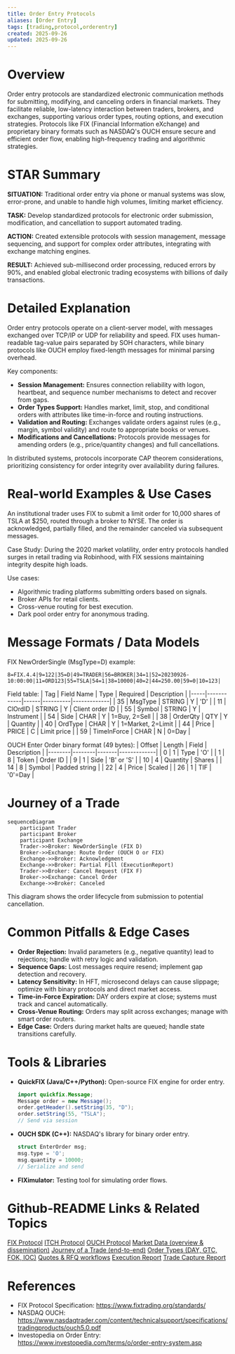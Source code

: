 ```yaml
---
title: Order Entry Protocols
aliases: [Order Entry]
tags: [trading,protocol,orderentry]
created: 2025-09-26
updated: 2025-09-26
---
```


# Overview

Order entry protocols are standardized electronic communication methods for submitting, modifying, and canceling orders in financial markets. They facilitate reliable, low-latency interaction between traders, brokers, and exchanges, supporting various order types, routing options, and execution strategies. Protocols like FIX (Financial Information eXchange) and proprietary binary formats such as NASDAQ's OUCH ensure secure and efficient order flow, enabling high-frequency trading and algorithmic strategies.

# STAR Summary

**SITUATION:** Traditional order entry via phone or manual systems was slow, error-prone, and unable to handle high volumes, limiting market efficiency.

**TASK:** Develop standardized protocols for electronic order submission, modification, and cancellation to support automated trading.

**ACTION:** Created extensible protocols with session management, message sequencing, and support for complex order attributes, integrating with exchange matching engines.

**RESULT:** Achieved sub-millisecond order processing, reduced errors by 90%, and enabled global electronic trading ecosystems with billions of daily transactions.

# Detailed Explanation

Order entry protocols operate on a client-server model, with messages exchanged over TCP/IP or UDP for reliability and speed. FIX uses human-readable tag-value pairs separated by SOH characters, while binary protocols like OUCH employ fixed-length messages for minimal parsing overhead.

Key components:
- **Session Management:** Ensures connection reliability with logon, heartbeat, and sequence number mechanisms to detect and recover from gaps.
- **Order Types Support:** Handles market, limit, stop, and conditional orders with attributes like time-in-force and routing instructions.
- **Validation and Routing:** Exchanges validate orders against rules (e.g., margin, symbol validity) and route to appropriate books or venues.
- **Modifications and Cancellations:** Protocols provide messages for amending orders (e.g., price/quantity changes) and full cancellations.

In distributed systems, protocols incorporate CAP theorem considerations, prioritizing consistency for order integrity over availability during failures.

# Real-world Examples & Use Cases

An institutional trader uses FIX to submit a limit order for 10,000 shares of TSLA at $250, routed through a broker to NYSE. The order is acknowledged, partially filled, and the remainder canceled via subsequent messages.

Case Study: During the 2020 market volatility, order entry protocols handled surges in retail trading via Robinhood, with FIX sessions maintaining integrity despite high loads.

Use cases:
- Algorithmic trading platforms submitting orders based on signals.
- Broker APIs for retail clients.
- Cross-venue routing for best execution.
- Dark pool order entry for anonymous trading.

# Message Formats / Data Models

FIX NewOrderSingle (MsgType=D) example:
```
8=FIX.4.4|9=122|35=D|49=TRADER|56=BROKER|34=1|52=20230926-10:00:00|11=ORD123|55=TSLA|54=1|38=10000|40=2|44=250.00|59=0|10=123|
```

Field table:
| Tag | Field Name | Type | Required | Description |
|-----|------------|------|----------|-------------|
| 35 | MsgType | STRING | Y | 'D' |
| 11 | ClOrdID | STRING | Y | Client order ID |
| 55 | Symbol | STRING | Y | Instrument |
| 54 | Side | CHAR | Y | 1=Buy, 2=Sell |
| 38 | OrderQty | QTY | Y | Quantity |
| 40 | OrdType | CHAR | Y | 1=Market, 2=Limit |
| 44 | Price | PRICE | C | Limit price |
| 59 | TimeInForce | CHAR | N | 0=Day |

OUCH Enter Order binary format (49 bytes):
| Offset | Length | Field | Description |
|--------|--------|-------|-------------|
| 0 | 1 | Type | 'O' |
| 1 | 8 | Token | Order ID |
| 9 | 1 | Side | 'B' or 'S' |
| 10 | 4 | Quantity | Shares |
| 14 | 8 | Symbol | Padded string |
| 22 | 4 | Price | Scaled |
| 26 | 1 | TIF | '0'=Day |

# Journey of a Trade

```mermaid
sequenceDiagram
    participant Trader
    participant Broker
    participant Exchange
    Trader->>Broker: NewOrderSingle (FIX D)
    Broker->>Exchange: Route Order (OUCH O or FIX)
    Exchange->>Broker: Acknowledgment
    Exchange->>Broker: Partial Fill (ExecutionReport)
    Trader->>Broker: Cancel Request (FIX F)
    Broker->>Exchange: Cancel Order
    Exchange->>Broker: Canceled
```

This diagram shows the order lifecycle from submission to potential cancellation.

# Common Pitfalls & Edge Cases

- **Order Rejection:** Invalid parameters (e.g., negative quantity) lead to rejections; handle with retry logic and validation.
- **Sequence Gaps:** Lost messages require resend; implement gap detection and recovery.
- **Latency Sensitivity:** In HFT, microsecond delays can cause slippage; optimize with binary protocols and direct market access.
- **Time-in-Force Expiration:** DAY orders expire at close; systems must track and cancel automatically.
- **Cross-Venue Routing:** Orders may split across exchanges; manage with smart order routers.
- **Edge Case:** Orders during market halts are queued; handle state transitions carefully.

# Tools & Libraries

- **QuickFIX (Java/C++/Python):** Open-source FIX engine for order entry.
  ```java
  import quickfix.Message;
  Message order = new Message();
  order.getHeader().setString(35, "D");
  order.setString(55, "TSLA");
  // Send via session
  ```

- **OUCH SDK (C++):** NASDAQ's library for binary order entry.
  ```cpp
  struct EnterOrder msg;
  msg.type = 'O';
  msg.quantity = 10000;
  // Serialize and send
  ```

- **FIXimulator:** Testing tool for simulating order flows.

# Github-README Links & Related Topics

[FIX Protocol](../fix-protocol/README.md)
[ITCH Protocol](../itch-protocol/README.md)
[OUCH Protocol](../ouch-protocol/README.md)
[Market Data (overview & dissemination)](../market-data-overview-and-dissemination/README.md)
[Journey of a Trade (end-to-end)](../journey-of-a-trade/README.md)
[Order Types (DAY, GTC, FOK, IOC)](../order-types/README.md)
[Quotes & RFQ workflows](../quotes-and-rfq-workflows/README.md)
[Execution Report](../lifecycle/execution-report/README.md)
[Trade Capture Report](../lifecycle/trade-capture-report/README.md)

# References

- FIX Protocol Specification: https://www.fixtrading.org/standards/
- NASDAQ OUCH: https://www.nasdaqtrader.com/content/technicalsupport/specifications/tradingproducts/ouch5.0.pdf
- Investopedia on Order Entry: https://www.investopedia.com/terms/o/order-entry-system.asp